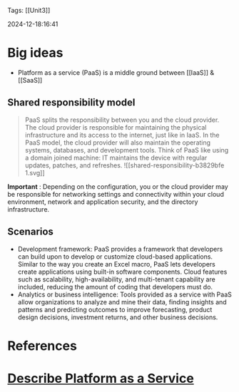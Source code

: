 
Tags: [[Unit3]]

2024-12-18:16:41

# Big ideas
* Platform as a service (PaaS) is a middle ground between [[IaaS]] & [[SaaS]]
## Shared responsibility model 
>PaaS splits the responsibility between you and the cloud provider. The cloud provider is responsible for maintaining the physical infrastructure and its access to the internet, just like in IaaS. In the PaaS model, the cloud provider will also maintain the operating systems, databases, and development tools. Think of PaaS like using a domain joined machine: IT maintains the device with regular updates, patches, and refreshes.
>![[shared-responsibility-b3829bfe 1.svg]]

**Important** : Depending on the configuration, you or the cloud provider may be responsible for networking settings and connectivity within your cloud environment, network and application security, and the directory infrastructure.

## Scenarios
* Development framework: PaaS provides a framework that developers can build upon to develop or customize cloud-based applications. Similar to the way you create an Excel macro, PaaS lets developers create applications using built-in software components. Cloud features such as scalability, high-availability, and multi-tenant capability are included, reducing the amount of coding that developers must do.
* Analytics or business intelligence: Tools provided as a service with PaaS allow organizations to analyze and mine their data, finding insights and patterns and predicting outcomes to improve forecasting, product design decisions, investment returns, and other business decisions.

# References 
# [ Describe Platform as a Service](https://learn.microsoft.com/en-us/training/modules/describe-cloud-service-types/3-describe-platform-service)

